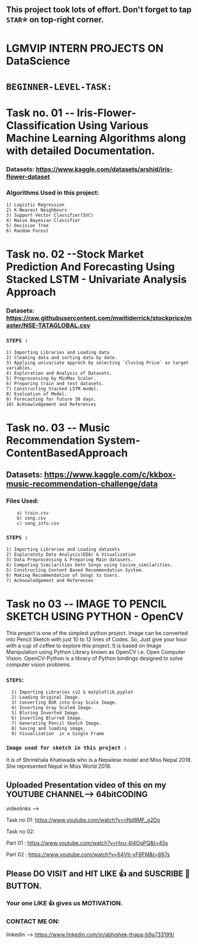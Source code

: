 ## This project took lots of effort. Don't forget to tap `STAR`⭐ on top-right corner.

# LGMVIP INTERN PROJECTS ON DataScience

# `BEGINNER-LEVEL-TASK:`

# Task no. 01 -- Iris-Flower-Classification Using Various Machine Learning Algorithms along with detailed Documentation.

### Datasets: https://www.kaggle.com/datasets/arshid/iris-flower-dataset

### Algorithms Used in this project:

    1) Logistic Regression   
    2) K-Nearest Neighbours   
    3) Support Vector Classifier(SVC)    
    4) Naive Bayesian Classifier    
    5) Decision Tree  
    6) Random Forest


# Task no. 02 --Stock Market Prediction And Forecasting Using Stacked LSTM - Univariate Analysis Approach

### Datasets: https://raw.githubusercontent.com/mwitiderrick/stockprice/master/NSE-TATAGLOBAL.csv

### `STEPS : `

    1) Importing Libraries and Loading data
    2) Cleaning data and sorting data by date.
    3) Applying univariate approch by selecting `Closing Price` as target variables.
    4) Exploration and Analysis of Datasets.
    5) Preprocessing by MinMax Scaler.
    6) Preparing train and test datasets.
    7) Constructing Stacked LSTM model.
    8) Evaluation of Model.
    9) Forecasting for future 30 days.
    10) Acknowledgement and References

# Task no. 03 -- Music Recommendation System-ContentBasedApproach

## Datasets:  https://www.kaggle.com/c/kkbox-music-recommendation-challenge/data

   ### Files Used:
        a) train.csv
        b) song.csv
        c) song_info.csv
            
### `STEPS : `

    1) Importing Libraries and Loading datasets
    2) Exploratoty Data Analysis(EDA) & Visualization
    3) Data Preprocessing & Preparing Main datasets.
    4) Computing Similarities betn Songs using Cosine_similarities.
    5) Constructing Content Based Recommendation System.
    6) Making Recommendation of Songs to Users.
    7) Acknowledgement and References
    

# Task no 03 -- IMAGE TO PENCIL SKETCH USING PYTHON - OpenCV

This project is one of the simplest python project. Image can be converted into Pencil Sketch with just 10 to 12 lines of Codes. So, Just give your hour with a cup of coffee to explore this project.
It is based on Image Manipulation using Python Library known as OpenCV i.e. Open Computer Vision. OpenCV-Python is a library of Python bindings designed to solve computer vision problems.

   ### `STEPS`:
      
      1) Importing Libraries cv2 & matplotlib.pyplot
      2) Loading Original Image.
      3) Converting BGR into Gray Scale Image.
      4) Inverting Gray Scaled Image.
      5) Bluring Inverted Image.
      6) Inverting Blurred Image.
      7) Generating Pencil Sketch Image.
      8) Saving and loading image.
      9) Visualization  in a Single Frame
 

### `Image used for sketch in this project :`

It is of Shrinkhala Khatiwada who is a Nepalese model and Miss Nepal 2018.
She represented Nepal in Miss World 2018.   


## Uploaded Presentation video of this on my YOUTUBE CHANNEL--> 64bitCODING

videolinks -->

Task no 01: https://www.youtube.com/watch?v=nNd8MF_g2Do

Task no 02:

  Part 01 : https://www.youtube.com/watch?v=Hxu-4l4OgPQ&t=45s

  Part 02 : https://www.youtube.com/watch?v=64Vtl-yF6FM&t=887s

## Please DO VISIT and HIT LIKE 👍 and SUSCRIBE 🔔 BUTTON.
### Your one LIKE 👍 gives us MOTIVATION.

### CONTACT ME ON:

linkedin --> https://www.linkedin.com/in/abhishek-thapa-b9a733199/



